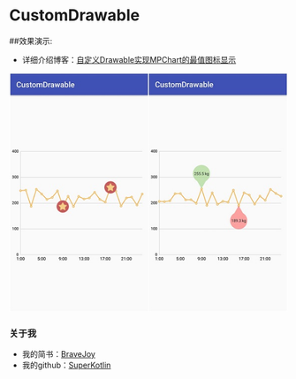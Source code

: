# CustomDrawable
##效果演示:

 - 详细介绍博客：[自定义Drawable实现MPChart的最值图标显示](https://www.jianshu.com/p/d6281244e69f)

![](/art/chart.jpg)

### 关于我
 - 我的简书：[BraveJoy](http://www.jianshu.com/users/c96d2a9d160f/timeline)
 - 我的github：[SuperKotlin](https://github.com/SuperKotlin)